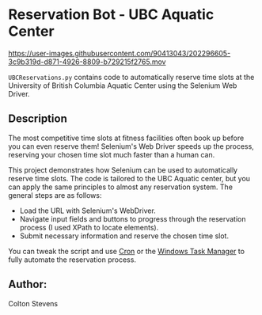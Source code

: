 # Reservation Bot - UBC Aquatic Center

https://user-images.githubusercontent.com/90413043/202296605-3c9b319d-d871-4926-8809-b729215f2765.mov

`UBCReservations.py` contains code to automatically reserve time slots at the University of British Columbia Aquatic Center using the Selenium Web Driver.

## Description

The most competitive time slots at fitness facilities often book up before you can even reserve them! 
Selenium's Web Driver speeds up the process, reserving your chosen time slot much faster than a human can.

This project demonstrates how Selenium can be used to automatically reserve time slots.
The code is tailored to the UBC Aquatic center, but you can apply the same principles to almost any reservation system. 
The general steps are as follows:
- Load the URL with Selenium's WebDriver.
- Navigate input fields and buttons to progress through the reservation process (I used XPath to locate elements).
- Submit necessary information and reserve the chosen time slot.

You can tweak the script and use [Cron](https://crontab.guru) or the [Windows Task Manager](https://en.wikipedia.org/wiki/Task_Manager_(Windows)) to fully automate the reservation process.

## Author:

Colton Stevens




